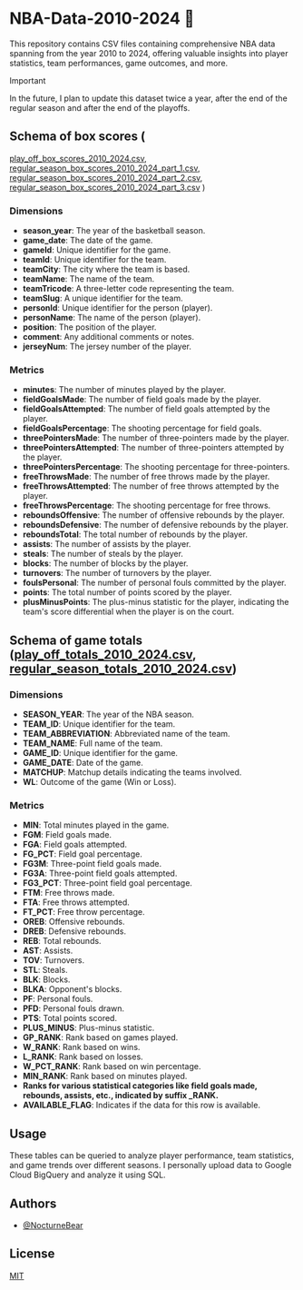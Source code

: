 # NBA-Data-2010-2024 🏀
This repository contains CSV files containing comprehensive NBA data spanning from the year 2010 to 2024, offering valuable insights into player statistics, team performances, game outcomes, and more.


> [!IMPORTANT]  
> In the future, I plan to update this dataset twice a year, after the end of the regular season and after the end of the playoffs.


## Schema of box scores (
[play_off_box_scores_2010_2024.csv](https://github.com/NocturneBear/NBA-Data-2010-2024/blob/main/play_off_box_scores_2010_2024.csv), 
[regular_season_box_scores_2010_2024_part_1.csv](https://github.com/NocturneBear/NBA-Data-2010-2024/blob/main/regular_season_box_scores_2010_2024_part_1.csv), 
[regular_season_box_scores_2010_2024_part_2.csv](https://github.com/NocturneBear/NBA-Data-2010-2024/blob/main/regular_season_box_scores_2010_2024_part_2.csv), 
[regular_season_box_scores_2010_2024_part_3.csv](https://github.com/NocturneBear/NBA-Data-2010-2024/blob/main/regular_season_box_scores_2010_2024_part_3.csv)
)

### Dimensions
- **season_year**: The year of the basketball season.
- **game_date**: The date of the game.
- **gameId**: Unique identifier for the game.
- **teamId**: Unique identifier for the team.
- **teamCity**: The city where the team is based.
- **teamName**: The name of the team.
- **teamTricode**: A three-letter code representing the team.
- **teamSlug**: A unique identifier for the team.
- **personId**: Unique identifier for the person (player).
- **personName**: The name of the person (player).
- **position**: The position of the player.
- **comment**: Any additional comments or notes.
- **jerseyNum**: The jersey number of the player.

### Metrics
- **minutes**: The number of minutes played by the player.
- **fieldGoalsMade**: The number of field goals made by the player.
- **fieldGoalsAttempted**: The number of field goals attempted by the player.
- **fieldGoalsPercentage**: The shooting percentage for field goals.
- **threePointersMade**: The number of three-pointers made by the player.
- **threePointersAttempted**: The number of three-pointers attempted by the player.
- **threePointersPercentage**: The shooting percentage for three-pointers.
- **freeThrowsMade**: The number of free throws made by the player.
- **freeThrowsAttempted**: The number of free throws attempted by the player.
- **freeThrowsPercentage**: The shooting percentage for free throws.
- **reboundsOffensive**: The number of offensive rebounds by the player.
- **reboundsDefensive**: The number of defensive rebounds by the player.
- **reboundsTotal**: The total number of rebounds by the player.
- **assists**: The number of assists by the player.
- **steals**: The number of steals by the player.
- **blocks**: The number of blocks by the player.
- **turnovers**: The number of turnovers by the player.
- **foulsPersonal**: The number of personal fouls committed by the player.
- **points**: The total number of points scored by the player.
- **plusMinusPoints**: The plus-minus statistic for the player, indicating the team's score differential when the player is on the court.

## Schema of game totals ([play_off_totals_2010_2024.csv](https://github.com/NocturneBear/NBA-Data-2010-2024/blob/main/play_off_totals_2010_2024.csv), [regular_season_totals_2010_2024.csv](https://github.com/NocturneBear/NBA-Data-2010-2024/blob/main/regular_season_totals_2010_2024.csv))

### Dimensions
- **SEASON_YEAR**: The year of the NBA season.
- **TEAM_ID**: Unique identifier for the team.
- **TEAM_ABBREVIATION**: Abbreviated name of the team.
- **TEAM_NAME**: Full name of the team.
- **GAME_ID**: Unique identifier for the game.
- **GAME_DATE**: Date of the game.
- **MATCHUP**: Matchup details indicating the teams involved.
- **WL**: Outcome of the game (Win or Loss).

### Metrics
- **MIN**: Total minutes played in the game.
- **FGM**: Field goals made.
- **FGA**: Field goals attempted.
- **FG_PCT**: Field goal percentage.
- **FG3M**: Three-point field goals made.
- **FG3A**: Three-point field goals attempted.
- **FG3_PCT**: Three-point field goal percentage.
- **FTM**: Free throws made.
- **FTA**: Free throws attempted.
- **FT_PCT**: Free throw percentage.
- **OREB**: Offensive rebounds.
- **DREB**: Defensive rebounds.
- **REB**: Total rebounds.
- **AST**: Assists.
- **TOV**: Turnovers.
- **STL**: Steals.
- **BLK**: Blocks.
- **BLKA**: Opponent's blocks.
- **PF**: Personal fouls.
- **PFD**: Personal fouls drawn.
- **PTS**: Total points scored.
- **PLUS_MINUS**: Plus-minus statistic.
- **GP_RANK**: Rank based on games played.
- **W_RANK**: Rank based on wins.
- **L_RANK**: Rank based on losses.
- **W_PCT_RANK**: Rank based on win percentage.
- **MIN_RANK**: Rank based on minutes played.
- **Ranks for various statistical categories like field goals made, rebounds, assists, etc., indicated by suffix _RANK.**
- **AVAILABLE_FLAG**: Indicates if the data for this row is available.

## Usage
These tables can be queried to analyze player performance, team statistics, and game trends over different seasons. I personally upload data to Google Cloud BigQuery and analyze it using SQL.


## Authors

- [@NocturneBear](https://github.com/NocturneBear)

## License

[MIT](https://github.com/NocturneBear/NBA-Data-2010-2024/blob/main/LICENSE)
